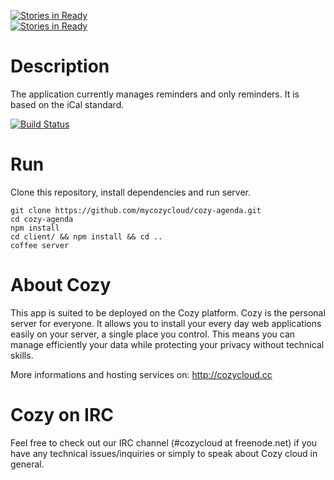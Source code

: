 [![Stories in Ready](https://badge.waffle.io/mycozycloud/cozy-agenda.png?label=ready)](https://waffle.io/mycozycloud/cozy-agenda)  
[![Stories in Ready](https://badge.waffle.io/mycozycloud/cozy-agenda.png?label=ready)](https://waffle.io/mycozycloud/cozy-agenda)  
# Description

The application currently manages reminders and only reminders. It is based on the iCal standard.

[![Build
Status](https://travis-ci.org/mycozycloud/cozy-agenda.png?branch=master)](https://travis-ci.org/mycozycloud/cozy-agenda)

# Run

Clone this repository, install dependencies and run server.

    git clone https://github.com/mycozycloud/cozy-agenda.git
    cd cozy-agenda
    npm install
    cd client/ && npm install && cd ..
    coffee server

# About Cozy

This app is suited to be deployed on the Cozy platform. Cozy is the personal
server for everyone. It allows you to install your every day web applications
easily on your server, a single place you control. This means you can manage
efficiently your data while protecting your privacy without technical skills.

More informations and hosting services on:
http://cozycloud.cc

# Cozy on IRC
Feel free to check out our IRC channel (#cozycloud at freenode.net) if you have any technical issues/inquiries or simply to speak about Cozy cloud in general.
